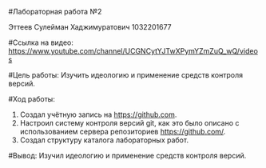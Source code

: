 #Лабораторная работа №2

Эттеев Сулейман Хаджимуратович
1032201677
 
#Ссылка на видео: https://www.youtube.com/channel/UCGNCytYJTwXPymYZmZuQ_wQ/videos

#Цель работы:
Изучить идеологию и применение средств контроля версий.

#Ход работы:
1. Создал учётную запись на https://github.com. 
2. Настроил систему контроля версий git, как это было описано c использованием сервера репозиториев https://github.com/. 
3. Создал структуру каталога лабораторных работ.

#Вывод:
Изучил идеологию и применение средств контроля версий.

